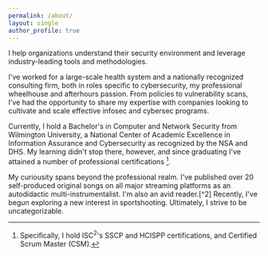 ```yaml
---
permalink: /about/
layout: single
author_profile: true
---
```


I help organizations understand their security environment and leverage industry-leading tools and methodologies. 

I've worked for a large-scale health system and a nationally recognized consulting firm, both in roles specific to cybersecurity, my professional wheelhouse and afterhours passion. From policies to vulnerability scans, I've had the opportunity to share my expertise with companies looking to cultivate and scale effective infosec and cybersec programs.

Currently, I hold a Bachelor's in Computer and Network Security from Wilmington University, a National Center of Academic Excellence in Information Assurance and Cybersecurity as recognized by the NSA and DHS. My learning didn't stop there, however, and since graduating I've attained a number of professional certifications [^1]. 

My curiousity spans beyond the professional realm. I've published over 20 self-produced original songs on all major streaming platforms as an autodidactic multi-instrumentalist. I'm also an avid reader.[^2] Recently, I've begun exploring a new interest in sportshooting. Ultimately, I strive to be uncategorizable.

[^1]: Specifically, I hold ISC<sup>2</sup>'s SSCP and HCISPP certifications, and Certified Scrum Master (CSM).